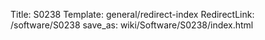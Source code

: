 Title: S0238
Template: general/redirect-index
RedirectLink: /software/S0238
save_as: wiki/Software/S0238/index.html